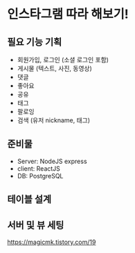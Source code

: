 # 인스타그램 따라 해보기!

## 필요 기능 기획

- 회원가입, 로그인 (소셜 로그인 포함)
- 게시물 (텍스트, 사진, 동영상)
- 댓글
- 좋아요
- 공유
- 태그
- 팔로잉
- 검색 (유저 nickname, 태그)

## 준비물

- Server: NodeJS express
- client: ReactJS
- DB: PostgreSQL

## 테이블 설계

## 서버 및 뷰 세팅

https://magicmk.tistory.com/19

